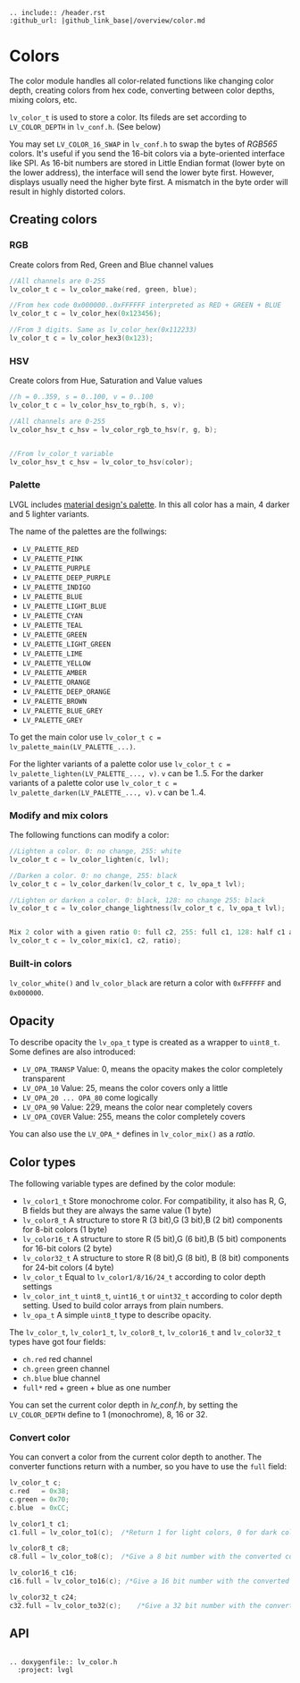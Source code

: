 ```eval_rst
.. include:: /header.rst 
:github_url: |github_link_base|/overview/color.md
```
# Colors

The color module handles all color-related functions like changing color depth, creating colors from hex code, converting between color depths, mixing colors, etc.

`lv_color_t` is used to store a color. Its fileds are set according to `LV_COLOR_DEPTH` in `lv_conf.h`. (See below)

You may set `LV_COLOR_16_SWAP` in `lv_conf.h` to swap the bytes of *RGB565* colors. It's useful if you send the 16-bit colors via a byte-oriented interface like SPI.
As 16-bit numbers are stored in Little Endian format (lower byte on the lower address), the interface will send the lower byte first. However, displays usually need the higher byte first. 
A mismatch in the byte order will result in highly distorted colors.

## Creating colors

### RGB
Create colors from Red, Green and Blue channel values
```c
//All channels are 0-255
lv_color_t c = lv_color_make(red, green, blue);

//From hex code 0x000000..0xFFFFFF interpreted as RED + GREEN + BLUE
lv_color_t c = lv_color_hex(0x123456); 

//From 3 digits. Same as lv_color_hex(0x112233)
lv_color_t c = lv_color_hex3(0x123); 
```

### HSV
Create colors from Hue, Saturation and Value values

```c
//h = 0..359, s = 0..100, v = 0..100
lv_color_t c = lv_color_hsv_to_rgb(h, s, v);

//All channels are 0-255
lv_color_hsv_t c_hsv = lv_color_rgb_to_hsv(r, g, b);


//From lv_color_t variable
lv_color_hsv_t c_hsv = lv_color_to_hsv(color);
```

### Palette
LVGL includes [material design's palette](https://vuetifyjs.com/en/styles/colors/#material-colors). In this all color has a main, 4 darker and 5 lighter variants.

The name of the palettes are the follwings:
- `LV_PALETTE_RED`
- `LV_PALETTE_PINK`
- `LV_PALETTE_PURPLE`
- `LV_PALETTE_DEEP_PURPLE`
- `LV_PALETTE_INDIGO`
- `LV_PALETTE_BLUE`
- `LV_PALETTE_LIGHT_BLUE`
- `LV_PALETTE_CYAN`
- `LV_PALETTE_TEAL`
- `LV_PALETTE_GREEN`
- `LV_PALETTE_LIGHT_GREEN`
- `LV_PALETTE_LIME`
- `LV_PALETTE_YELLOW`
- `LV_PALETTE_AMBER`
- `LV_PALETTE_ORANGE`
- `LV_PALETTE_DEEP_ORANGE`
- `LV_PALETTE_BROWN`
- `LV_PALETTE_BLUE_GREY`
- `LV_PALETTE_GREY`


To get the main color use `lv_color_t c = lv_palette_main(LV_PALETTE_...)`.

For the lighter variants of a palette color use `lv_color_t c = lv_palette_lighten(LV_PALETTE_..., v)`. `v` can be 1..5.
For the darker variants of a palette color use `lv_color_t c = lv_palette_darken(LV_PALETTE_..., v)`. `v` can be 1..4.

### Modify and mix colors
The following functions can modify a color:
```c
//Lighten a color. 0: no change, 255: white
lv_color_t c = lv_color_lighten(c, lvl);

//Darken a color. 0: no change, 255: black
lv_color_t c = lv_color_darken(lv_color_t c, lv_opa_t lvl);

//Lighten or darken a color. 0: black, 128: no change 255: black
lv_color_t c = lv_color_change_lightness(lv_color_t c, lv_opa_t lvl);


Mix 2 color with a given ratio 0: full c2, 255: full c1, 128: half c1 and half c2
lv_color_t c = lv_color_mix(c1, c2, ratio);
```

### Built-in colors
`lv_color_white()` and `lv_color_black` are return a color with `0xFFFFFF` and `0x000000`.

## Opacity
To describe opacity the `lv_opa_t` type is created as a wrapper to `uint8_t`. Some defines are also introduced:

- `LV_OPA_TRANSP` Value: 0, means the opacity makes the color completely transparent
- `LV_OPA_10` Value: 25, means the color covers only a little
- `LV_OPA_20 ... OPA_80` come logically
- `LV_OPA_90` Value: 229, means the color near completely covers
- `LV_OPA_COVER` Value: 255, means the color completely covers

You can also use the `LV_OPA_*` defines in `lv_color_mix()` as a *ratio*.


## Color types
The following variable types are defined by the color module:

- `lv_color1_t` Store monochrome color. For compatibility, it also has R, G, B fields but they are always the same value (1 byte)
- `lv_color8_t` A structure to store R (3 bit),G (3 bit),B (2 bit) components for 8-bit colors (1 byte)
- `lv_color16_t` A structure to store R (5 bit),G (6 bit),B (5 bit) components for 16-bit colors (2 byte)
- `lv_color32_t` A structure to store R (8 bit),G (8 bit), B (8 bit) components for 24-bit colors (4 byte)
- `lv_color_t` Equal to `lv_color1/8/16/24_t` according to color depth settings
- `lv_color_int_t` `uint8_t`, `uint16_t` or `uint32_t` according to color depth setting. Used to build color arrays from plain numbers.
- `lv_opa_t` A simple `uint8_`t type to describe opacity.

The `lv_color_t`, `lv_color1_t`, `lv_color8_t`, `lv_color16_t` and `lv_color32_t` types have got four fields:

- `ch.red` red channel
- `ch.green` green channel
- `ch.blue` blue channel
- `full*` red + green + blue as one number

You can set the current color depth in *lv_conf.h*, by setting the `LV_COLOR_DEPTH` define to 1 (monochrome), 8, 16 or 32.


### Convert color
You can convert a color from the current color depth to another. The converter functions return with a number, so you have to use the `full` field:

```c
lv_color_t c;
c.red   = 0x38;
c.green = 0x70;
c.blue  = 0xCC;

lv_color1_t c1;
c1.full = lv_color_to1(c);	/*Return 1 for light colors, 0 for dark colors*/

lv_color8_t c8;
c8.full = lv_color_to8(c);	/*Give a 8 bit number with the converted color*/

lv_color16_t c16;
c16.full = lv_color_to16(c); /*Give a 16 bit number with the converted color*/

lv_color32_t c24;
c32.full = lv_color_to32(c);	/*Give a 32 bit number with the converted color*/
```


## API


```eval_rst

.. doxygenfile:: lv_color.h
  :project: lvgl

```
